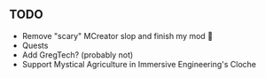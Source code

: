 ## TODO

- Remove "scary" MCreator slop and finish my mod 👀
- Quests
- Add GregTech? (probably not)
- Support Mystical Agriculture in Immersive Engineering's Cloche
